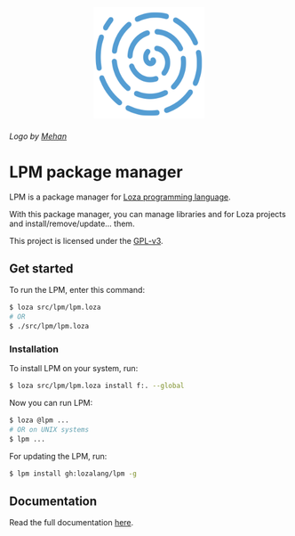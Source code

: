 <div align="center">
  <img width="200" src="logo.svg" alt="LPM">
</div>

###### Logo by [Mehan](https://github.com/mehanalavimajd)

# LPM package manager
LPM is a package manager for [Loza programming language](https://github.com/wsoum/loza).

With this package manager, you can manage libraries and for Loza projects and install/remove/update... them.

This project is licensed under the [GPL-v3](LICENSE).

## Get started
To run the LPM, enter this command:

```bash
$ loza src/lpm/lpm.loza
# OR
$ ./src/lpm/lpm.loza
```

### Installation
To install LPM on your system, run:

```bash
$ loza src/lpm/lpm.loza install f:. --global
```

Now you can run LPM:

```bash
$ loza @lpm ...
# OR on UNIX systems
$ lpm ...
```

For updating the LPM, run:

```bash
$ lpm install gh:lozalang/lpm -g
```

## Documentation
Read the full documentation [here](doc).
